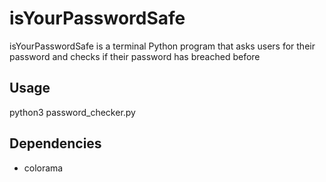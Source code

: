 # isYourPasswordSafe

isYourPasswordSafe is a terminal Python program that asks users for their password and checks if their password has breached before

## Usage
python3 password_checker.py

## Dependencies
<ul>
  <li> colorama </li>
</ul>
